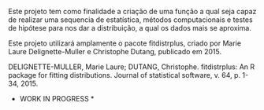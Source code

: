 Este projeto tem como finalidade a criação de uma função a qual seja capaz de realizar uma sequencia de estatística, métodos computacionais e testes de hipótese para nos dar a distribuição, a qual os dados mais se aproxima.

Este projeto utilizará amplamente o pacote fitdistrplus, criado por Marie Laure Delignette-Muller e Christophe Dutang, publicado em 2015.

DELIGNETTE-MULLER, Marie Laure; DUTANG, Christophe. fitdistrplus: An R package for fitting distributions. Journal of statistical software, v. 64, p. 1-34, 2015.

* WORK IN PROGRESS *
